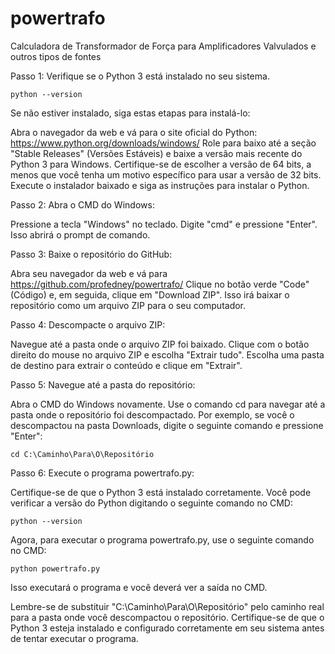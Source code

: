 # powertrafo
Calculadora de Transformador de Força para Amplificadores Valvulados e outros tipos de fontes

Passo 1: Verifique se o Python 3 está instalado no seu sistema. 

    python --version

Se não estiver instalado, siga estas etapas para instalá-lo:

Abra o navegador da web e vá para o site oficial do Python: https://www.python.org/downloads/windows/
Role para baixo até a seção "Stable Releases" (Versões Estáveis) e baixe a versão mais recente do Python 3 para Windows. Certifique-se de escolher a versão de 64 bits, a menos que você tenha um motivo específico para usar a versão de 32 bits.
Execute o instalador baixado e siga as instruções para instalar o Python.

Passo 2: Abra o CMD do Windows:

Pressione a tecla "Windows" no teclado.
Digite "cmd" e pressione "Enter". Isso abrirá o prompt de comando.

Passo 3: Baixe o repositório do GitHub:

Abra seu navegador da web e vá para https://github.com/profedney/powertrafo/
Clique no botão verde "Code" (Código) e, em seguida, clique em "Download ZIP". Isso irá baixar o repositório como um arquivo ZIP para o seu computador.

Passo 4: Descompacte o arquivo ZIP:

Navegue até a pasta onde o arquivo ZIP foi baixado.
Clique com o botão direito do mouse no arquivo ZIP e escolha "Extrair tudo".
Escolha uma pasta de destino para extrair o conteúdo e clique em "Extrair".

Passo 5: Navegue até a pasta do repositório:

Abra o CMD do Windows novamente.
Use o comando cd para navegar até a pasta onde o repositório foi descompactado. Por exemplo, se você o descompactou na pasta Downloads, digite o seguinte comando e pressione "Enter":

    cd C:\Caminho\Para\O\Repositório

Passo 6: Execute o programa powertrafo.py:

Certifique-se de que o Python 3 está instalado corretamente. Você pode verificar a versão do Python digitando o seguinte comando no CMD:


    python --version

Agora, para executar o programa powertrafo.py, use o seguinte comando no CMD:

    python powertrafo.py
   
Isso executará o programa e você deverá ver a saída no CMD.

Lembre-se de substituir "C:\Caminho\Para\O\Repositório" pelo caminho real para a pasta onde você descompactou o repositório. Certifique-se de que o Python 3 esteja instalado e configurado corretamente em seu sistema antes de tentar executar o programa.
